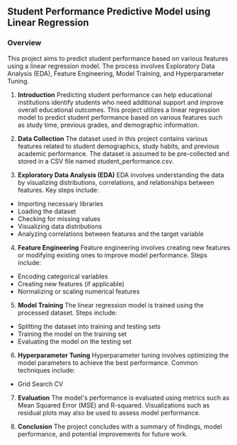 
## Student Performance Predictive Model using Linear Regression
### Overview
This project aims to predict student performance based on various features using a linear regression model. The process involves Exploratory Data Analysis (EDA), Feature Engineering, Model Training, and Hyperparameter Tuning.


1. **Introduction**
Predicting student performance can help educational institutions identify students who need additional support and improve overall educational outcomes. This project utilizes a linear regression model to predict student performance based on various features such as study time, previous grades, and demographic information.

2. **Data Collection**
The dataset used in this project contains various features related to student demographics, study habits, and previous academic performance. The dataset is assumed to be pre-collected and stored in a CSV file named student_performance.csv.

3. **Exploratory Data Analysis (EDA)**
EDA involves understanding the data by visualizing distributions, correlations, and relationships between features. Key steps include:

- Importing necessary libraries
- Loading the dataset
- Checking for missing values
- Visualizing data distributions
- Analyzing correlations between features and the target variable
4. **Feature Engineering**
Feature engineering involves creating new features or modifying existing ones to improve model performance. Steps include:

- Encoding categorical variables
- Creating new features (if applicable)
- Normalizing or scaling numerical features
5. **Model Training**
The linear regression model is trained using the processed dataset. Steps include:
- Splitting the dataset into training and testing sets
- Training the model on the training set
- Evaluating the model on the testing set
6. **Hyperparameter Tuning**
Hyperparameter tuning involves optimizing the model parameters to achieve the best performance. Common techniques include:
- Grid Search CV

7. **Evaluation**
The model's performance is evaluated using metrics such as Mean Squared Error (MSE) and R-squared. Visualizations such as residual plots may also be used to assess model performance.

8. **Conclusion**
The project concludes with a summary of findings, model performance, and potential improvements for future work.
